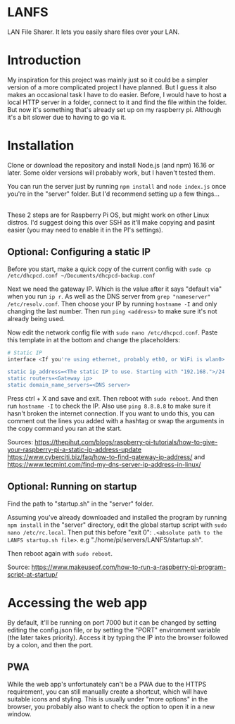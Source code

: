 # LANFS
LAN File Sharer. It lets you easily share files over your LAN.

# Introduction
My inspiration for this project was mainly just so it could be a simpler version of a more complicated project I have planned. But I guess it also makes an occasional task I have to do easier. Before, I would have to host a local HTTP server in a folder, connect to it and find the file within the folder. But now it's something that's already set up on my raspberry pi. Although it's a bit slower due to having to go via it.

# Installation
Clone or download the repository and install Node.js (and npm) 16.16 or later. Some older versions will probably work, but I haven't tested them.

You can run the server just by running `npm install` and `node index.js` once you're in the "server" folder. But I'd recommend setting up a few things...

<br>
These 2 steps are for Raspberry Pi OS, but might work on other Linux distros. I'd suggest doing this over SSH as it'll make copying and pasint easier (you may need to enable it in the PI's settings).

## Optional: Configuring a static IP
Before you start, make a quick copy of the current config with `sudo cp /etc/dhcpcd.conf ~/Documents/dhcpcd-backup.conf`

Next we need the gateway IP. Which is the value after it says "default via" when you run `ip r`. As well as the DNS server from `grep "nameserver" /etc/resolv.conf`. Then choose your IP by running `hostname -I` and only changing the last number. Then run `ping <address>` to make sure it's not already being used.

Now edit the network config file with `sudo nano /etc/dhcpcd.conf`. Paste this template in at the bottom and change the placeholders:

```bash
# Static IP
interface <If you're using ethernet, probably eth0, or WiFi is wlan0>

static ip_address=<The static IP to use. Starting with "192.168.">/24
static routers=<Gateway ip>
static domain_name_servers=<DNS server>
```

Press ctrl + X and save and exit. Then reboot with `sudo reboot`. And then run `hostname -I` to check the IP. Also use `ping 8.8.8.8` to make sure it hasn't broken the internet connection. If you want to undo this, you can comment out the lines you added with a hashtag or swap the arguments in the copy command you ran at the start.

Sources: https://thepihut.com/blogs/raspberry-pi-tutorials/how-to-give-your-raspberry-pi-a-static-ip-address-update
https://www.cyberciti.biz/faq/how-to-find-gateway-ip-address/
and https://www.tecmint.com/find-my-dns-server-ip-address-in-linux/

## Optional: Running on startup
Find the path to "startup.sh" in the "server" folder.

Assuming you've already downloaded and installed the program by running `npm install` in the "server" directory, edit the global startup script with `sudo nano /etc/rc.local`. Then put this before "exit 0": `.<absolute path to the LANFS startup.sh file>`. e.g "./home/pi/servers/LANFS/startup.sh".

Then reboot again with `sudo reboot`.

Source: https://www.makeuseof.com/how-to-run-a-raspberry-pi-program-script-at-startup/

# Accessing the web app
By default, it'll be running on port 7000 but it can be changed by setting editing the config.json file, or by setting the "PORT" environment variable (the later takes priority). Access it by typing the IP into the browser followed by a colon, and then the port.

## PWA
While the web app's unfortunately can't be a PWA due to the HTTPS requirement, you can still manually create a shortcut, which will have suitable icons and styling. This is usually under "more options" in the browser, you probably also want to check the option to open it in a new window.
